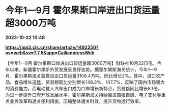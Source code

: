 # 今年1—9月 霍尔果斯口岸进出口货运量超3000万吨

**2023-10-22 10:48**

**https://api3.cls.cn/share/article/1492250?os=web&sv=7.7.5&app=CailianpressWeb**

【今年1—9月 霍尔果斯口岸进出口货运量超3000万吨】财联社10月22日电，今年以来，新疆霍尔果斯外贸发展呈良好态势。据霍尔果斯海关统计，今年1—9月，霍尔果斯海关监管进出口货运量3108.4万吨，同比增长2%。其中，进口农产品、食品增长迅猛，贸易额同比分别增长148.3%、147.7%，反映了国内市场强大的消费能力。而电动载人汽车出口成为口岸增长新特点，贸易额同比增长8.1倍。为进一步提升口岸开放发展水平，霍尔果斯海关持续推进自报自缴、电子支付等重点业务改革和通关便利措施，压缩整体通关时效，提升货物通行效率。